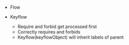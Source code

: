 - Flow

- Keyflow
    - Require and forbid get processed first
    - Correctly requires and forbids
    - Keyflow(keyflowObject) will inherit labels of parent


